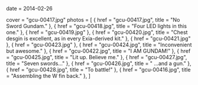 
date = 2014-02-26


cover = "gcu-00417.jpg"
photos = [
{ href = "gcu-00417.jpg", title = "No Sword Gundam." },
{ href = "gcu-00418.jpg", title = "Four LED lights in this one." },
{ href = "gcu-00419.jpg" },
{ href = "gcu-00420.jpg", title = "Chest desgin is excellent, as in every Exia-derived kit." },
{ href = "gcu-00421.jpg" },
{ href = "gcu-00423.jpg" },
{ href = "gcu-00424.jpg", title = "Inconvenient but awesome." },
{ href = "gcu-00422.jpg", title = "I AM GUNDAM!" },
{ href = "gcu-00425.jpg", title = "Lit up. Believe me." },
{ href = "gcu-00427.jpg", title = "Seven swords..." },
{ href = "gcu-00426.jpg", title = " ...and a gun." },
{ href = "gcu-00428.jpg", title = "To battle!" },
{ href = "gcu-00416.jpg", title = "Assembling the W fin back." },
]
